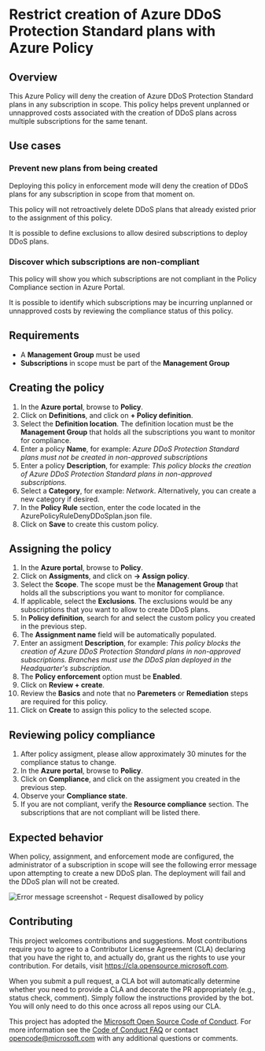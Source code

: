 # Restrict creation of Azure DDoS Protection Standard plans with Azure Policy

## Overview

This Azure Policy will deny the creation of Azure DDoS Protection Standard plans in any subscription in scope. This policy helps prevent unplanned or unnapproved costs associated with the creation of DDoS plans across multiple subscriptions for the same tenant.

## Use cases

### Prevent new plans from being created

Deploying this policy in enforcement mode will deny the creation of DDoS plans for any subscription in scope from that moment on.

This policy will not retroactively delete DDoS plans that already existed prior to the assignment of this policy.

It is possible to define exclusions to allow desired subscriptions to deploy DDoS plans.

### Discover which subscriptions are non-compliant

This policy will show you which subscriptions are not compliant in the Policy Compliance section in Azure Portal.

It is possible to identify which subscriptions may be incurring unplanned or unnapproved costs by reviewing the compliance status of this policy.


## Requirements

* A **Management Group** must be used
* **Subscriptions** in scope must be part of the **Management Group**

## Creating the policy

<ol>
<li>In the <strong>Azure portal</strong>, browse to <strong>Policy</strong>.</li>

<li>Click on <strong>Definitions</strong>, and click on <strong>+ Policy definition</strong>.</li>

<li>Select the <strong>Definition location</strong>. The definition location must be the <strong>Management Group</strong> that holds all the subscriptions you want to monitor for compliance.</li>

<li>Enter a policy <strong>Name</strong>, for example: <em>Azure DDoS Protection Standard plans must not be created in non-approved subscriptions</em></li>

<li>Enter a policy <strong>Description</strong>, for example: <em>This policy blocks the creation of Azure DDoS Protection Standard plans in non-approved subscriptions.</em></li>

<li>Select a <strong>Category</strong>, for example: <em>Network</em>. Alternatively, you can create a new category if desired.</li>

<li>In the <strong>Policy Rule</strong> section, enter the code located in the AzurePolicyRuleDenyDDoSplan.json file.</li>

<li>Click on <strong>Save</strong> to create this custom policy.</li>
</ol>

## Assigning the policy

<ol>
<li>In the <strong>Azure portal</strong>, browse to <strong>Policy</strong>.</li>

<li>Click on <strong>Assigments</strong>, and click on <strong>-> Assign policy</strong>.</li>

<li>Select the <strong>Scope</strong>. The scope must be the <strong>Management Group</strong> that holds all the subscriptions you want to monitor for compliance.</li>

<li>If applicable, select the <strong>Exclusions</strong>. The exclusions would be any subscriptions that you want to allow to create DDoS plans.</li>

<li>In <strong>Policy definition</strong>, search for and select the custom policy you created in the previous step.</li>

<li>The <strong>Assignment name</strong> field will be automatically populated.</li>

<li>Enter an assigment <strong>Description</strong>, for example: <em>This policy blocks the creation of Azure DDoS Protection Standard plans in non-approved subscriptions. Branches must use the DDoS plan deployed in the Headquarter's subscription.</em></li>

<li>The <strong>Policy enforcement</strong> option must be <strong>Enabled</strong>.</li>

<li>Click on <strong>Review + create</strong>.</li>

<li>Review the <strong>Basics</strong> and note that no <strong>Paremeters</strong> or <strong>Remediation</strong> steps are required for this policy.</li>

<li>Click on <strong>Create</strong> to assign this policy to the selected scope.</li>
</ol>

## Reviewing policy compliance

<ol>
<li>After policy assigment, please allow approximately 30 minutes for the compliance status to change.</li>

<li>In the <strong>Azure portal</strong>, browse to <strong>Policy</strong>.</li>

<li>Click on <strong>Compliance</strong>, and click on the assigment you created in the previous step.</li>

<li>Observe your <strong>Compliance state</strong>.</li>

<li>If you are not compliant, verify the <strong>Resource compliance</strong> section. The subscriptions that are not compliant will be listed there.</li>
</ol>

## Expected behavior

When policy, assignment, and enforcement mode are configured, the administrator of a subscription in scope will see the following error message upon attempting to create a new DDoS plan. The deployment will fail and the DDoS plan will not be created.

![Error message screenshot - Request disallowed by policy]("\AzurePolicyDenyMessageDDoSplanCreation.jpg")

## Contributing

This project welcomes contributions and suggestions.  Most contributions require you to agree to a
Contributor License Agreement (CLA) declaring that you have the right to, and actually do, grant us
the rights to use your contribution. For details, visit https://cla.opensource.microsoft.com.

When you submit a pull request, a CLA bot will automatically determine whether you need to provide
a CLA and decorate the PR appropriately (e.g., status check, comment). Simply follow the instructions
provided by the bot. You will only need to do this once across all repos using our CLA.

This project has adopted the [Microsoft Open Source Code of Conduct](https://opensource.microsoft.com/codeofconduct/).
For more information see the [Code of Conduct FAQ](https://opensource.microsoft.com/codeofconduct/faq/) or
contact [opencode@microsoft.com](mailto:opencode@microsoft.com) with any additional questions or comments.
